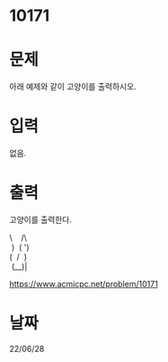 # 10171

# 문제
아래 예제와 같이 고양이를 출력하시오.

# 입력
없음.

# 출력
고양이를 출력한다.

&#92;&nbsp;&nbsp;&nbsp;&nbsp;&#47;&#92;  
&nbsp;)&nbsp;&nbsp;(&nbsp;')    
(&nbsp;&nbsp;/&nbsp;&nbsp;)  
&nbsp;\(__)|  

https://www.acmicpc.net/problem/10171

# 날짜
22/06/28
